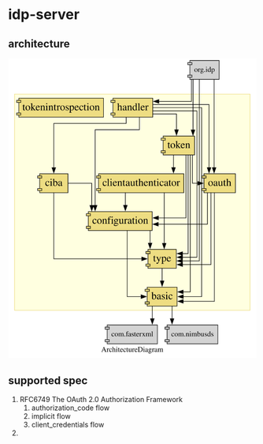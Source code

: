 # idp-server

## architecture

![architecture](./architecture.svg)

## supported spec

1. RFC6749 The OAuth 2.0 Authorization Framework
   1. authorization_code flow
   2. implicit flow
   3. client_credentials flow
2. 

